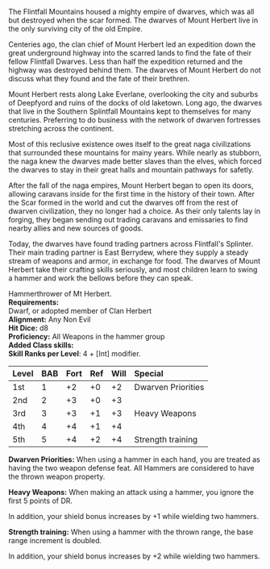 The Flintfall Mountains housed a mighty empire of dwarves, which was all but destroyed when the scar formed. The dwarves of Mount Herbert live in the only surviving city of the old Empire. 

Centeries ago, the clan chief of Mount Herbert led an expedition down the great underground highway into the scarred lands to find the fate of their fellow Flintfall Dwarves. Less than half the expedition returned and the highway was destroyed behind them. The dwarves of Mount Herbert do not discuss what they found and the fate of their brethren.

Mount Herbert rests along Lake Everlane, overlooking the city and suburbs of Deepfyord and ruins of the docks of old laketown.  Long ago, the dwarves that live in the Southern Splintfall Mountains kept to themselves for many centuries.  Preferring to do business with the network of dwarven fortresses stretching across the continent.

Most of this reclusive existence owes itself to the great naga civilizations that surrounded these mountains for mainy years. While nearly as stubborn, the naga knew the dwarves made better slaves than the elves, which forced the dwarves to stay in their great halls and mountain pathways for safetly.

After the fall of the naga empires, Mount Herbert began to open its doors, allowing caravans inside for the first time in the history of their town.  After the Scar formed in the world and cut the dwarves off from the rest of dwarven civilization, they no longer had a choice. As their only talents lay in forging, they began sending out trading caravans and emissaries to find nearby allies and new sources of goods.

Today, the dwarves have found trading partners across Flintfall's Splinter.  Their main trading partner is East Berrydew, where they supply a steady stream of weapons and armor, in exchange for food.  The dwarves of Mount Herbert take their crafting skills seriously, and most children learn to swing a hammer and work the bellows before they can speak.


Hammerthrower of Mt Herbert.  
**Requirements:**  
Dwarf, or adopted member of Clan Herbert  
**Alignment:**  Any Non Evil  
**Hit Dice:** d8  
**Proficiency:** All Weapons in the hammer group  
**Added Class skills:**  
**Skill Ranks per Level**: 4 + [Int] modifier.  

|**Level**|**BAB**|**Fort**|**Ref**|**Will**|**Special**|
| :- | :- | :- | :- | :- | :- |
|1st|1|+2|+0|+2|Dwarven Priorities|
|2nd|2|+3|+0|+3||
|3rd|3|+3|+1|+3|Heavy Weapons|
|4th|4|+4|+1|+4||
|5th|5|+4|+2|+4|Strength training|

**Dwarven Priorities:**  When using a hammer in each hand, you are treated as having the two weapon defense feat.  All Hammers are considered to have the thrown weapon property.

**Heavy Weapons:** When making an attack using a hammer, you ignore the first 5 points of DR.

In addition, your shield bonus increases by +1 while wielding two hammers.

**Strength training:**  When using a hammer with the thrown range, the base range increment is doubled.

In addition, your shield bonus increases by +2 while wielding two hammers.
